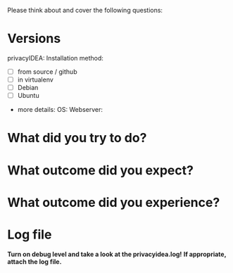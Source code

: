 Please think about and cover the following questions:

# Versions

privacyIDEA:
Installation method:
- [ ] from source / github
- [ ] in virtualenv
- [ ] Debian
- [ ] Ubuntu
- more details:
OS:
Webserver:

# What did you try to do?

# What outcome did you expect?

# What outcome did you experience?

# Log file

**Turn on debug level and take a look at the privacyidea.log!**
**If appropriate, attach the log file.**

